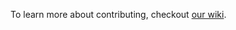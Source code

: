 To learn more about contributing, checkout [our wiki](https://github.com/asm-products/podato-web/wiki).     